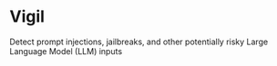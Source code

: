 # Vigil
Detect prompt injections, jailbreaks, and other potentially risky Large Language Model (LLM) inputs
